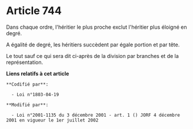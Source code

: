 # Article 744

Dans chaque ordre, l'héritier le plus proche exclut l'héritier plus éloigné en degré.

A égalité de degré, les héritiers succèdent par égale portion et par tête.

Le tout sauf ce qui sera dit ci-après de la division par branches et de la représentation.

**Liens relatifs à cet article**

	**Codifié par**:

	  - Loi n°1803-04-19

	**Modifié par**:

	  - Loi n°2001-1135 du 3 décembre 2001 - art. 1 () JORF 4 décembre 2001 en vigueur le 1er juillet 2002
